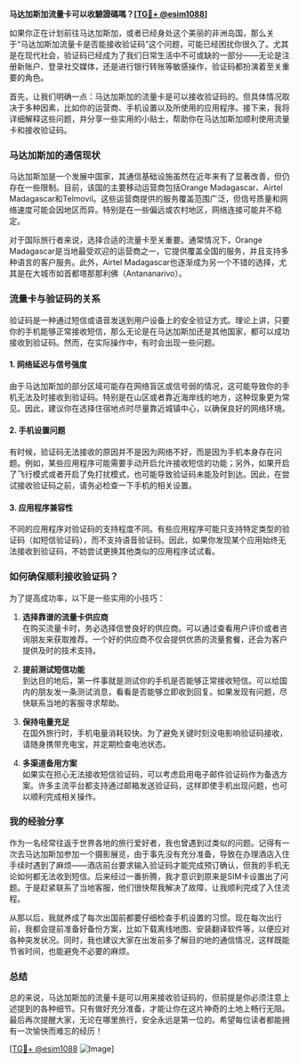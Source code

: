 **马达加斯加流量卡可以收驗證碼嗎？[[TG💪+ @esim1088](https://t.me/s/esim1088)]**

如果你正在计划前往马达加斯加，或者已经身处这个美丽的非洲岛国，那么关于“马达加斯加流量卡是否能接收验证码”这个问题，可能已经困扰你很久了。尤其是在现代社会，验证码已经成为了我们日常生活中不可或缺的一部分——无论是注册新账户、登录社交媒体，还是进行银行转账等敏感操作，验证码都扮演着至关重要的角色。

首先，让我们明确一点：马达加斯加的流量卡是可以接收验证码的。但具体情况取决于多种因素，比如你的运营商、手机设置以及所使用的应用程序。接下来，我将详细解释这些问题，并分享一些实用的小贴士，帮助你在马达加斯加顺利使用流量卡和接收验证码。

### 马达加斯加的通信现状

马达加斯加是一个发展中国家，其通信基础设施虽然在近年来有了显著改善，但仍存在一些限制。目前，该国的主要移动运营商包括Orange Madagascar、Airtel Madagascar和Telmovil。这些运营商提供的服务覆盖范围广泛，但信号质量和网络速度可能会因地区而异。特别是在一些偏远或农村地区，网络连接可能并不稳定。

对于国际旅行者来说，选择合适的流量卡至关重要。通常情况下，Orange Madagascar是当地最受欢迎的运营商之一，它提供覆盖全国的服务，并且支持多种语言的客户服务。此外，Airtel Madagascar也逐渐成为另一个不错的选择，尤其是在大城市如首都塔那那利佛（Antananarivo）。

### 流量卡与验证码的关系

验证码是一种通过短信或语音发送到用户设备上的安全验证方式。理论上讲，只要你的手机能够正常接收短信，那么无论是在马达加斯加还是其他国家，都可以成功接收到验证码。然而，在实际操作中，有时会出现一些问题。

#### 1. 网络延迟与信号强度
由于马达加斯加的部分区域可能存在网络盲区或信号弱的情况，这可能导致你的手机无法及时接收到验证码。特别是在山区或者靠近海岸线的地方，这种现象更为常见。因此，建议你在选择住宿地点时尽量靠近城镇中心，以确保良好的网络环境。

#### 2. 手机设置问题
有时候，验证码无法接收的原因并不是因为网络不好，而是因为手机本身存在问题。例如，某些应用程序可能需要手动开启允许接收短信的功能；另外，如果开启了飞行模式或者开启了免打扰模式，也可能导致验证码未能及时到达。因此，在尝试接收验证码之前，请务必检查一下手机的相关设置。

#### 3. 应用程序兼容性
不同的应用程序对验证码的支持程度不同。有些应用程序可能只支持特定类型的验证码（如短信验证码），而不支持语音验证码。因此，如果你发现某个应用始终无法接收到验证码，不妨尝试更换其他类似的应用程序试试看。

### 如何确保顺利接收验证码？

为了提高成功率，以下是一些实用的小技巧：

1. **选择靠谱的流量卡供应商**  
   在购买流量卡时，务必选择信誉良好的供应商。可以通过查看用户评价或者咨询朋友来获取推荐。一个好的供应商不仅会提供优质的流量套餐，还会为客户提供及时的技术支持。

2. **提前测试短信功能**  
   到达目的地后，第一件事就是测试你的手机是否能够正常接收短信。可以给国内的朋友发一条测试消息，看看是否能够立即收到回复。如果发现有问题，尽快联系当地的客服寻求帮助。

3. **保持电量充足**  
   在国外旅行时，手机电量消耗较快。为了避免关键时刻没电影响验证码接收，请随身携带充电宝，并定期检查电池状态。

4. **多渠道备用方案**  
   如果实在担心无法接收短信验证码，可以考虑启用电子邮件验证码作为备选方案。许多主流平台都支持通过邮箱发送验证码，这样即使手机出现问题，也可以顺利完成相关操作。

### 我的经验分享

作为一名经常往返于世界各地的旅行爱好者，我也曾遇到过类似的问题。记得有一次去马达加斯加参加一个摄影展览，由于事先没有充分准备，导致在办理酒店入住手续时遇到了麻烦——酒店前台要求输入验证码才能完成预订确认，但我的手机无论如何都无法收到短信。后来经过一番折腾，我才意识到原来是SIM卡设置出了问题。于是赶紧联系了当地客服，他们很快帮我解决了故障，让我顺利完成了入住流程。

从那以后，我就养成了每次出国前都要仔细检查手机设置的习惯。现在每次出行前，我都会提前准备好备份方案，比如下载离线地图、安装翻译软件等，以便应对各种突发状况。同时，我也建议大家在出发前多了解目的地的通信情况，这样既能节省时间，也能避免不必要的麻烦。

### 总结

总的来说，马达加斯加的流量卡是可以用来接收验证码的，但前提是你必须注意上述提到的各种细节。只有做好充分准备，才能让你在这片神奇的土地上畅行无阻。最后再次提醒大家，无论在哪里旅行，安全永远是第一位的。希望每位读者都能拥有一次愉快而难忘的经历！

[[TG💪+ @esim1088](https://t.me/s/esim1088) ![Image](https://i.postimg.cc/4NQfJmqS/Snipaste-2025-05-13-00-14-12.png)]